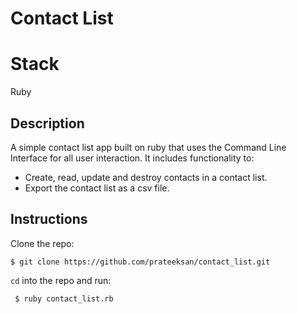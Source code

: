 # Contact List

# Stack

Ruby

## Description

A simple contact list app built on ruby that uses the Command Line Interface for all user interaction. It includes functionality to:

+ Create, read, update and destroy contacts in a contact list.
+ Export the contact list as a csv file.

## Instructions

Clone the repo:

`$ git clone https://github.com/prateeksan/contact_list.git`

`cd` into the repo and run:

` $ ruby contact_list.rb`
